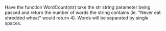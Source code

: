 Have the function WordCount(str) take the str string parameter being passed and return the number of words the string contains (ie. "Never eat shredded wheat" would return 4). Words will be separated by single spaces. 
